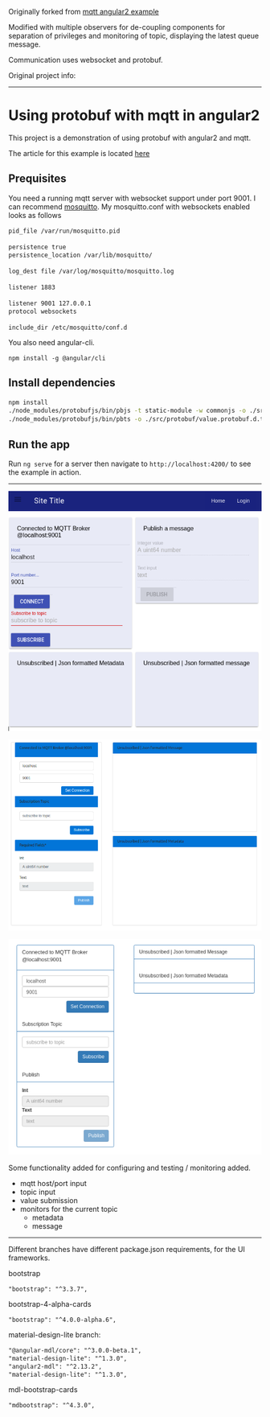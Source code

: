 Originally forked from
[mqtt angular2 example](https://github.com/sclausen/angular2-protobuf-mqtt-example)

Modified with multiple observers for de-coupling components for
separation of privileges and monitoring of topic, displaying the
latest queue message.

Communication uses websocket and protobuf.

Original project info:

---

# Using protobuf with mqtt in angular2
This project is a demonstration of using protobuf with angular2 and mqtt.

The article for this example is located [here](http://blog.sebastian-clausen.de/2017-02-20-reduce-message-payload-in-an-iot-setup/)

## Prequisites
You need a running mqtt server with websocket support under port 9001.
I can recommend [mosquitto](https://mosquitto.org/).
My mosquitto.conf with websockets enabled looks as follows
```
pid_file /var/run/mosquitto.pid

persistence true
persistence_location /var/lib/mosquitto/

log_dest file /var/log/mosquitto/mosquitto.log

listener 1883

listener 9001 127.0.0.1
protocol websockets

include_dir /etc/mosquitto/conf.d
```
You also need angular-cli.
```
npm install -g @angular/cli
```
## Install dependencies
``` sh
npm install
./node_modules/protobufjs/bin/pbjs -t static-module -w commonjs -o ./src/protobuf/value.protobuf.js ./value.proto
./node_modules/protobufjs/bin/pbts -o ./src/protobuf/value.protobuf.d.ts ./src/protobuf/value.protobuf.js
```

## Run the app
Run `ng serve` for a server then navigate to `http://localhost:4200/` to see the example in action.


---


![UI|Material Card](images/mdl-screenshot.png "branch: material-design-lite")

![UI|Bootstrap Cards](images/screenshot.png "branch: cards-with-services" )

![UI|Bootstrap 3 Panel](images/panel-screenshot.png "branch: bootstrap-panels" )

Some functionality added for configuring and testing / monitoring
added.

- mqtt host/port input
- topic input
- value submission
- monitors for the current topic
  - metadata 
  - message 

---

Different branches have different package.json requirements, for the UI frameworks.

bootstrap 

    "bootstrap": "^3.3.7",

bootstrap-4-alpha-cards

    "bootstrap": "^4.0.0-alpha.6",

material-design-lite branch:

    "@angular-mdl/core": "^3.0.0-beta.1",
    "material-design-lite": "^1.3.0",
    "angular2-mdl": "^2.13.2",
    "material-design-lite": "^1.3.0",

mdl-bootstrap-cards

    "mdbootstrap": "^4.3.0",
